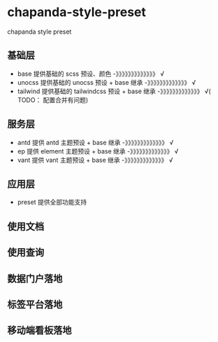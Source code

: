 # chapanda-style-preset
chapanda style preset

## 基础层
* base 提供基础的 scss 预设、颜色  -》》》》》》》》》》》》》 √
* unocss 提供基础的 unocss 预设 + base 继承  -》》》》》》》》》》》》》 √
* tailwind 提供基础的 tailwindcss 预设 + base 继承 -》》》》》》》》》》》》》 √( TODO： 配置合并有问题)

## 服务层
* antd 提供 antd 主题预设 + base 继承 -》》》》》》》》》》》》》 √
* ep 提供 element 主题预设 + base 继承 -》》》》》》》》》》》》》 √
* vant 提供 vant 主题预设 + base 继承 -》》》》》》》》》》》》》 √

## 应用层
* preset 提供全部功能支持




## 使用文档
## 使用查询
## 数据门户落地
## 标签平台落地
## 移动端看板落地
